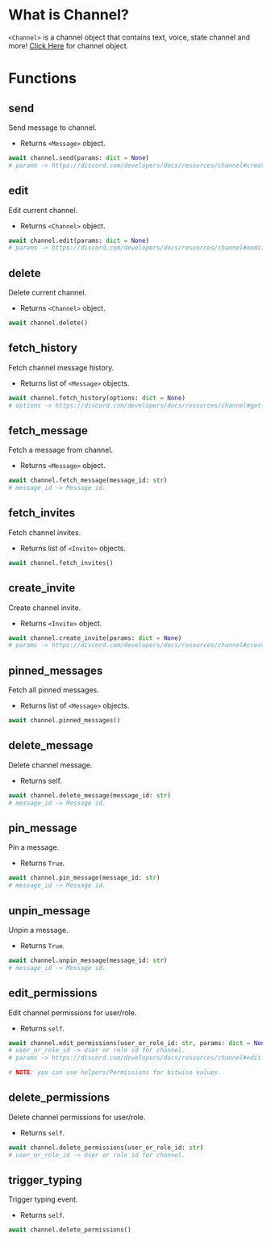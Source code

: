 # What is Channel?
`<Channel>` is a channel object that contains text, voice, state channel and more!
[Click Here](https://discord.com/developers/docs/resources/channel) for channel object.

# Functions
## send
Send message to channel.
- Returns `<Message>` object.
```py
await channel.send(params: dict = None)
# params -> https://discord.com/developers/docs/resources/channel#create-message-jsonform-params
```
## edit
Edit current channel.
- Returns `<Channel>` object.
```py
await channel.edit(params: dict = None)
# params -> https://discord.com/developers/docs/resources/channel#modify-channel-json-params-guild-channel
```
## delete
Delete current channel.
- Returns `<Channel>` object.
```py
await channel.delete()
```
## fetch_history
Fetch channel message history.
- Returns list of `<Message>` objects.
```py
await channel.fetch_history(options: dict = None)
# options -> https://discord.com/developers/docs/resources/channel#get-channel-messages
```
## fetch_message
Fetch a message from channel.
- Returns `<Message>` object.
```py
await channel.fetch_message(message_id: str)
# message_id -> Message id.
```
## fetch_invites
Fetch channel invites.
- Returns list of `<Invite>` objects.
```py
await channel.fetch_invites()
```
## create_invite
Create channel invite.
- Returns `<Invite>` object.
```py
await channel.create_invite(params: dict = None)
# params -> https://discord.com/developers/docs/resources/channel#create-channel-invite-json-params
```
## pinned_messages
Fetch all pinned messages.
- Returns list of `<Message>` objects.
```py
await channel.pinned_messages()
```
## delete_message
Delete channel message.
- Returns self.
```py
await channel.delete_message(message_id: str)
# message_id -> Message id.
```
## pin_message
Pin a message.
- Returns `True`.
```py
await channel.pin_message(message_id: str)
# message_id -> Message id.
```
## unpin_message
Unpin a message.
- Returns `True`.
```py
await channel.unpin_message(message_id: str)
# message_id -> Message id.
```
## edit_permissions
Edit channel permissions for user/role.
- Returns `self`.
```py
await channel.edit_permissions(user_or_role_id: str, params: dict = None)
# user_or_role_id -> User or role id for channel.
# params -> https://discord.com/developers/docs/resources/channel#edit-channel-permissions-json-params.

# NOTE: you can use helpers/Permissions for bitwise values.
```
## delete_permissions
Delete channel permissions for user/role.
- Returns `self`.
```py
await channel.delete_permissions(user_or_role_id: str)
# user_or_role_id -> User or role id for channel.
```
## trigger_typing
Trigger typing event.
- Returns `self`.
```py
await channel.delete_permissions()
```